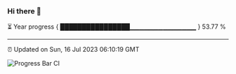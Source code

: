 ### Hi there 👋

⏳ Year progress { ████████████████▁▁▁▁▁▁▁▁▁▁▁▁▁▁ } 53.77 %

---

⏰ Updated on Sun, 16 Jul 2023 06:10:19 GMT

![Progress Bar CI](https://github.com/Shyam-Makwana/GitHub-Actions-Demo/workflows/Progress%20Bar%20CI/badge.svg)
